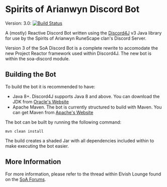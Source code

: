 # Spirits of Arianwyn Discord Bot
Version: 3.0:  [![Build Status](https://travis-ci.org/SoAJeff/SoADiscordBot.svg?branch=master)](https://travis-ci.org/SoAJeff/SoADiscordBot)

A (mostly) Reactive Discord Bot written using the [Discord4J](https://github.com/Discord4J/Discord4J) v3 Java library for use by the Spirits of Arianwyn RuneScape clan's Discord Server.

Version 3 of the SoA Discord Bot is a complete rewrite to accomodate the new Project Reactor framework used within Discord4J.  The new bot is within the soa-discord module. 

## Building the Bot
To build the bot it is recommended to have:
- Java 8+.  Discord4J supports Java 8 and above.  You can download the JDK from [Oracle's Website](http://www.oracle.com/technetwork/java/javase/downloads/jdk8-downloads-2133151.html)
- Apache Maven.  The bot is currently structured to build with Maven.  You can get Maven from [Apache's Website](https://maven.apache.org/)

The bot can be built by running the following command:
```
mvn clean install
```

The build creates a shaded Jar with all dependencies included within to make executing the bot easier.

## More Information
For more information, please refer to the thread within Elvish Lounge found on the [SoA Forums](https://forums.soa-rs.com).
